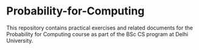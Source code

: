 # Probability-for-Computing
This repository contains practical exercises and related documents for the Probability for Computing course as part of the BSc CS program at Delhi University.
